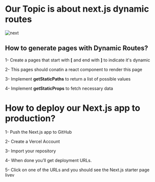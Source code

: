 # Our Topic is about next.js dynamic routes

![next](https://rokkey.com/static/6fd1b9aa3f5be338626a60748002a876/5eb52/nextjscover.jpg)

## How to generate pages with Dynamic Routes?

1- Create a pages that start with **[** and end with **]** to indicate it's dynamic

2- This pages should conatin a react component to render this page

3- Implement **getStaticPaths** to return a list of possible values

4- Implement **getStaticProps** to fetch necessary data

# How to deploy  our Next.js app to production?

1- Push the Next.js app to GitHub

2- Create a Vercel Account

3- Import your repository

4- When done you’ll get deployment URLs. 

5- Click on one of the URLs and you should see the Next.js starter page livev

